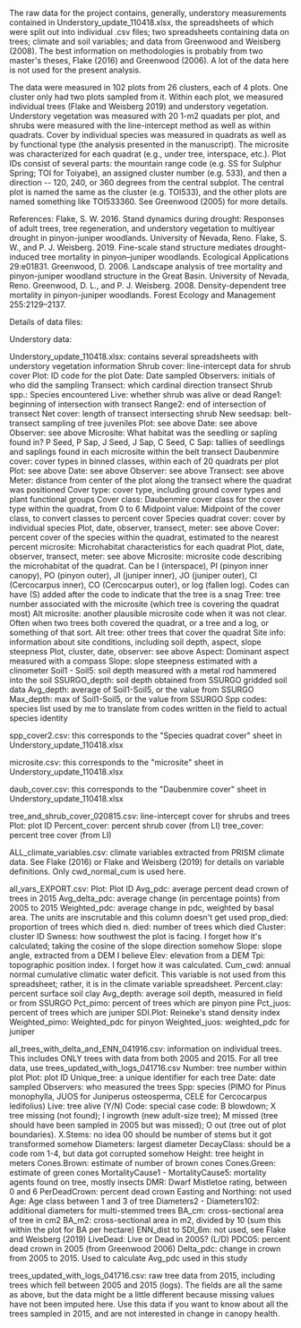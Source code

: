 The raw data for the project contains, generally, understory measurements contained in Understory_update_110418.xlsx, the spreadsheets of which were split out into individual .csv files; two spreadsheets containing data on trees; climate and soil variables; and data from Greenwood and Weisberg (2008). The best information on methodologies is probably from two master's theses, Flake (2016) and Greenwood (2006). A lot of the data here is not used for the present analysis. 

The data were measured in 102 plots from 26 clusters, each of 4 plots. One cluster only had two plots sampled from it. Within each plot, we measured individual trees (Flake and Weisberg 2019) and understory vegetation. Understory vegetation was measured with 20 1-m2 quadats per plot, and shrubs were measured with the line-intercept method as well as within quadrats. Cover by individual species was measured in quadrats as well as by functional type (the analysis presented in the manuscript). The microsite was characterized for each quadrat (e.g., under tree, interspace, etc.). Plot IDs consist of several parts: the mountain range code (e.g. SS for Sulphur Spring; TOI for Toiyabe), an assigned cluster number (e.g. 533), and then a direction -- 120, 240, or 360 degrees from the central subplot. The central plot is named the same as the cluster (e.g. TOI533), and the other plots are named something like TOI533360. See Greenwood (2005) for more details. 

References:
Flake, S. W. 2016. Stand dynamics during drought: Responses of adult trees, tree regeneration, and understory vegetation to multiyear drought in pinyon-juniper woodlands. University of Nevada, Reno.
Flake, S. W., and P. J. Weisberg. 2019. Fine-scale stand structure mediates drought-induced tree mortality in pinyon–juniper woodlands. Ecological Applications 29:e01831.
Greenwood, D. 2006. Landscape analysis of tree mortality and pinyon-juniper woodland structure in the Great Basin. University of Nevada, Reno.
Greenwood, D. L., and P. J. Weisberg. 2008. Density-dependent tree mortality in pinyon-juniper woodlands. Forest Ecology and Management 255:2129–2137.




Details of data files:

Understory data:

Understory_update_110418.xlsx: contains several spreadsheets with understory vegetation information
  Shrub cover: line-intercept data for shrub cover
    Plot: ID code for the plot
    Date: Date sampled
    Observers: initials of who did the sampling
    Transect: which cardinal direction transect
    Shrub spp.: Species encountered
    Live: whether shrub was alive or dead
    Range1: beginning of intersection with transect
    Range2: end of intersection of transect
    Net cover: length of transect intersecting shrub
  New seedsap: belt-transect sampling of tree juveniles
    Plot: see above
    Date: see above
    Observer: see above
    Microsite: What habitat was the seedling or sapling found in?
    P Seed, P Sap, J Seed, J Sap, C Seed, C Sap: tallies of seedlings and saplings found in each microsite within the belt transect
  Daubenmire cover: cover types in binned classes, within each of 20 quadrats per plot
    Plot: see above
    Date: see above
    Observer: see above
    Transect: see above
    Meter: distance from center of the plot along the transect where the quadrat was positioned
    Cover type: cover type, including ground cover types and plant functional groups
    Cover class: Daubenmire cover class for the cover type within the quadrat, from 0 to 6
    Midpoint value: Midpoint of the cover class, to convert classes to percent cover
  Species quadrat cover: cover by individual species
    Plot, date, observer, transect, meter: see above
    Cover: percent cover of the species within the quadrat, estimated to the nearest percent
  microsite: Microhabitat characteristics for each quadrat
    Plot, date, observer, transect, meter: see above
    Microsite: microsite code describing the microhabitat of the quadrat. Can be I (interspace), PI (pinyon inner canopy), PO (pinyon outer), JI (juniper inner), JO (juniper outer), CI (Cercocarpus inner), CO (Cercocarpus outer), or log (fallen log). Codes can have (S) added after the code to indicate that the tree is a snag
    Tree: tree number associated with the microsite (which tree is covering the quadrat most)
    Alt microsite: another plausible microsite code when it was not clear. Often when two trees both covered the quadrat, or a tree and a log, or something of that sort. 
    Alt tree: other trees that cover the quadrat
  Site info: information about site conditions, including soil depth, aspect, slope steepness
    Plot, cluster, date, observer: see above
    Aspect: Dominant aspect measured with a compass
    Slope: slope steepness estimated with a clinometer
    Soil1 - Soil5: soil depth measured with a metal rod hammered into the soil
    SSURGO_depth: soil depth obtained from SSURGO gridded soil data
    Avg_depth: average of Soil1-Soil5, or the value from SSURGO
    Max_depth: max of Soil1-Soil5, or the value from SSURGO
  Spp codes: species list used by me to translate from codes written in the field to actual species identity
  
spp_cover2.csv: this corresponds to the "Species quadrat cover" sheet in Understory_update_110418.xlsx

microsite.csv: this corresponds to the "microsite" sheet in Understory_update_110418.xlsx

daub_cover.csv: this corresponds to the "Daubenmire cover" sheet in Understory_update_110418.xlsx

tree_and_shrub_cover_020815.csv: line-intercept cover for shrubs and trees
    Plot: plot ID
    Percent_cover: percent shrub cover (from LI)
    tree_cover: percent tree cover (from LI)
  
ALL_climate_variables.csv: climate variables extracted from PRISM climate data. See Flake (2016) or Flake and Weisberg (2019) for details on variable definitions. Only cwd_normal_cum is used here.

all_vars_EXPORT.csv: 
    Plot: Plot ID
    Avg_pdc: average percent dead crown of trees in 2015
    Avg_delta_pdc: average change (in percentage points) from 2005 to 2015
    Weighted_pdc: average change in pdc, weighted by basal area. The units are inscrutable and this column doesn't get used
    prop_died: proportion of trees which died
    n. died: number of trees which died
    Cluster: cluster ID
    Swness: how southwest the plot is facing. I forget how it's calculated; taking the cosine of the slope direction somehow
    Slope: slope angle, extracted from a DEM I believe
    Elev: elevation from a DEM
    Tpi: topographic position index. I forget how it was calculated.
    Cum_cwd: annual normal cumulative climatic water deficit. This variable is not used from this spreadsheet; rather, it is in the climate variable spreadsheet.
    Percent.clay: percent surface soil clay
    Avg_depth: average soil depth, measured in field or from SSURGO
    Pct_pimo: percent of trees which are pinyon pine
    Pct_juos: percent of trees which are juniper
    SDI.Plot: Reineke's stand density index
    Weighted_pimo: Weighted_pdc for pinyon
    Weighted_juos: weighted_pdc for juniper
    
 all_trees_with_delta_and_ENN_041916.csv: information on individual trees. This includes ONLY trees with data from both 2005 and 2015. For all tree data, use trees_updated_with_logs_041716.csv
    Number: tree number within plot
    Plot: plot ID
    Unique_tree: a unique identifier for each tree
    Date: date sampled
    Observers: who measured the trees
    Spp: species (PIMO for Pinus monophylla, JUOS for Juniperus osteosperma, CELE for Cercocarpus ledifolius)
    Live: tree alive (Y/N)
    Code: special case code: B blowdown; X tree missing (not found); I ingrowth (new adult-size tree); M missed (tree should have been sampled in 2005 but was missed); O out (tree out of plot boundaries). 
    X.Stems: no idea 00 should be number of stems but it got transformed somehow
    Diameters: largest diameter
    DecayClass: should be a code rom 1-4, but data got corrupted somehow
    Height: tree height in meters
    Cones.Brown: estimate of number of brown cones
    Cones.Green: estimate of green cones
    MortalityCause1 - MortalityCause5: mortality agents found on tree, mostly insects
    DMR: Dwarf Mistletoe rating, between 0 and 6
    PerDeadCrown: percent dead crown
    Easting and Northing: not used
    Age: Age class between 1 and 3 of tree
    Diameters2 - Diameters102: additional diameters for multi-stemmed trees
    BA_cm: cross-sectional area of tree in cm2
    BA_m2: cross-sectional area in m2, divided by 10 (sum this within the plot for BA per hectare)
    ENN_dist to SDI_6m: not used, see Flake and Weisberg (2019)
    LiveDead: Live or Dead in 2005? (L/D)
    PDC05: percent dead crown in 2005 (from Greenwood 2006)
    Delta_pdc: change in crown from 2005 to 2015. Used to calculate Avg_pdc used in this study
    
    
trees_updated_with_logs_041716.csv: raw tree data from 2015, including trees which fell between 2005 and 2015 (logs). The fields are all the same as above, but the data might be a little different because missing values have not been imputed here. Use this data if you want to know about all the trees sampled in 2015, and are not interested in change in canopy health. 

    



